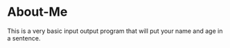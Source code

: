 # About-Me
This is a very basic input output program that will put your name and age in a sentence. 
